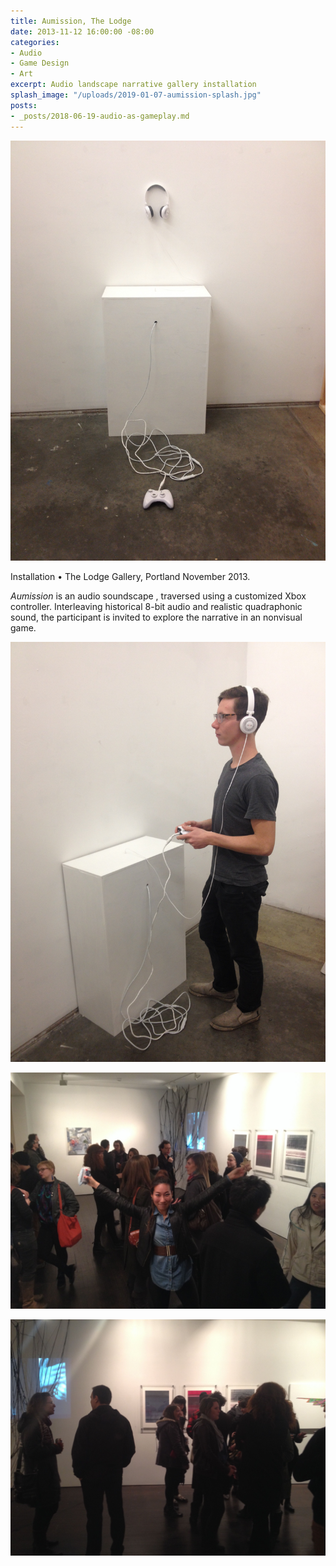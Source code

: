 ```yaml
---
title: Aumission, The Lodge
date: 2013-11-12 16:00:00 -08:00
categories:
- Audio
- Game Design
- Art
excerpt: Audio landscape narrative gallery installation
splash_image: "/uploads/2019-01-07-aumission-splash.jpg"
posts:
- _posts/2018-06-19-audio-as-gameplay.md
---
```


![](/uploads/2019-01-07-aumission-01.jpg)

Installation • The Lodge Gallery, Portland November 2013.

_Aumission_ is an audio soundscape , traversed using a customized Xbox controller. Interleaving historical 8-bit audio and realistic quadraphonic sound, the participant is invited to explore the narrative in an nonvisual game.

![](/uploads/2019-01-07-aumission-02.jpg)

![](/uploads/2019-01-07-aumission-03.jpg)

![](/uploads/2019-01-07-aumission-05.jpg)
